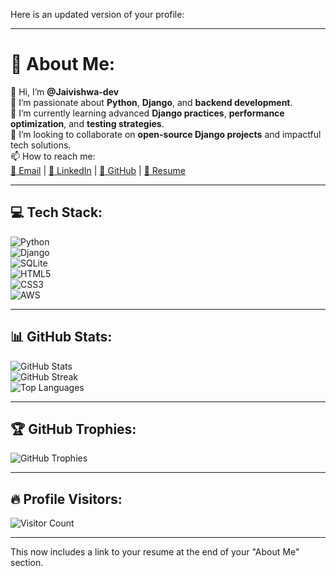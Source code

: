 Here is an updated version of your profile:

---

# 💫 About Me:  
👋 Hi, I’m **@Jaivishwa-dev**  
👀 I’m passionate about **Python**, **Django**, and **backend development**.  
🌱 I’m currently learning advanced **Django practices**, **performance optimization**, and **testing strategies**.  
💞️ I’m looking to collaborate on **open-source Django projects** and impactful tech solutions.  
📫 How to reach me:  
[📧 Email](mailto:jaivishwa.dev@gmail.com) | [💼 LinkedIn](https://www.linkedin.com/in/jaivishwa-j/) | [🐙 GitHub](https://github.com/Jaivishwa-dev) | [📄 Resume](https://jaivishwa.tiiny.site/)  

---

## 💻 Tech Stack:  
![Python](https://img.shields.io/badge/Python-3670A0?style=for-the-badge&logo=python&logoColor=ffdd54)  
![Django](https://img.shields.io/badge/Django-092E20?style=for-the-badge&logo=django&logoColor=white)  
![SQLite](https://img.shields.io/badge/SQLite-07405E?style=for-the-badge&logo=sqlite&logoColor=white)  
![HTML5](https://img.shields.io/badge/HTML5-E34F26?style=for-the-badge&logo=html5&logoColor=white)  
![CSS3](https://img.shields.io/badge/CSS3-1572B6?style=for-the-badge&logo=css3&logoColor=white)  
![AWS](https://img.shields.io/badge/AWS-232F3E?style=for-the-badge&logo=amazon-aws&logoColor=white)  

---

## 📊 GitHub Stats:  
![GitHub Stats](https://github-readme-stats.vercel.app/api?username=Jaivishwa-dev&theme=dark&hide_border=false&include_all_commits=true&count_private=true)  
![GitHub Streak](https://github-readme-streak-stats.herokuapp.com/?user=Jaivishwa-dev&theme=dark&hide_border=false)  
![Top Languages](https://github-readme-stats.vercel.app/api/top-langs/?username=Jaivishwa-dev&theme=dark&hide_border=false&layout=compact)  

---

## 🏆 GitHub Trophies:  
![GitHub Trophies](https://github-profile-trophy.vercel.app/?username=Jaivishwa-dev&theme=radical&no-frame=false&no-bg=true&margin-w=4)  

---

## 🔥 Profile Visitors:  
![Visitor Count](https://visitcount.itsvg.in/api?id=Jaivishwa-dev&icon=0&color=0)

---  

This now includes a link to your resume at the end of your "About Me" section.
